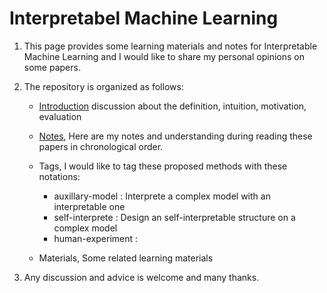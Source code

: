 # Interpretabel Machine Learning

1. This page provides some learning materials and notes for Interpretable Machine Learning and I would like to share my personal opinions on some papers.

2. The repository is organized as follows:

   - [Introduction](https://github.com/Tao-Han/Interpretabel-Learning/tree/master/Intruduction.md)
     discussion about the definition, intuition, motivation, evaluation

   - [Notes](https://github.com/Tao-Han/Interpretabel-Learning/tree/master/Notes), Here are my notes and understanding during reading these papers in chronological order.

   - Tags, I would like to tag these proposed methods with these notations:

     - auxillary-model : Interprete a complex model with an interpretable one
     - self-interprete : Design an self-interpretable structure on a complex model
     - human-experiment : 

   - Materials, Some related learning materials

3. Any discussion and advice is welcome and many thanks.